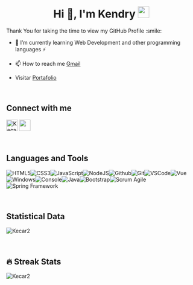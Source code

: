 <h1 align="center">Hi 👋, I'm Kendry <img src="https://cultofthepartyparrot.com/parrots/hd/githubparrot.gif" width="30" height="30"/></h1>

<div size='20px'>Thank You for taking the time to view my GitHub Profile :smile: </div>

- 🌱 I’m currently learning Web Development and other programming languages ⚡

- 📫 How to reach me [Gmail](carvajalkendri@gmail.com)

- Visitar [Portafolio](https://portfolio-personal-complete-ken.vercel.app/)

<br>

## Connect with me 
<p align="left">
  <a href="https://www.linkedin.com/in/kendry-c-501639206/" target="blank"><img align="center"
      src="https://raw.githubusercontent.com/rahuldkjain/github-profile-readme-generator/master/src/images/icons/Social/linked-in-alt.svg"
      alt="Kecar2" width="30" /></a>
  <a href = 'https://www.github.com/Kecar2'> <img width = '30px' align= 'center' src="https://raw.githubusercontent.com/rahulbanerjee26/githubAboutMeGenerator/main/icons/github.svg"/></a>
</p>

<br>

## Languages and Tools
![HTML5](https://img.icons8.com/color/30/html-5.png)![CSS3](https://img.icons8.com/color/30/css3.png)![JavaScript](https://img.icons8.com/color/30/javascript.png)![NodeJS](https://img.icons8.com/color/30/nodejs.png)![Github](https://img.icons8.com/material-outlined/30/github.png)![Git](https://img.icons8.com/color/30/git.png)![VSCode](https://img.icons8.com/color/30/visual-studio-code-2019.png)![Vue](https://img.icons8.com/color/30/000000/vue-js.png)![Windows](https://img.icons8.com/color/30/windows-10.png)![Console](https://img.icons8.com/color/30/console.png)![Java](https://img.icons8.com/color/30/000000/java-coffee-cup-logo--v1.png)![Bootstrap](https://img.icons8.com/color/30/000000/bootstrap.png)![Scrum Agile](https://img.icons8.com/external-flaticons-flat-flat-icons/30/000000/external-scrum-agile-flaticons-flat-flat-icons-6.png)![Spring Framework](https://img.icons8.com/color/30/000000/spring-logo.png)
         
<br>

## Statistical Data 

<p><img align="center"
    src="https://github-readme-stats.vercel.app/api/top-langs?username=Kecar2&show_icons=true&locale=en&bg_color=0d1117&text_color=ffffff&layout=compact"
    alt="Kecar2" 
    bg_color=#808080/></p>



<br>

## 🔥 Streak Stats

<p><img align="center" src="https://github-readme-streak-stats.herokuapp.com/?user=Kecar2&theme=dark&background=0d1117&date_format=M%20j%5B%2C%20Y%5D" alt="Kecar2" /></p>
